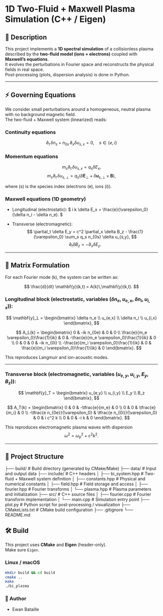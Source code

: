 # 1D Two-Fluid + Maxwell Plasma Simulation (C++ / Eigen)

## 📖 Description

This project implements a **1D spectral simulation** of a collisionless plasma described by the **two-fluid model (ions + electrons)** coupled with **Maxwell’s equations**.  
It evolves the perturbations in Fourier space and reconstructs the physical fields in real space.  
Post-processing (plots, dispersion analysis) is done in Python.

---

## ⚡ Governing Equations

We consider small perturbations around a homogeneous, neutral plasma with no background magnetic field.  
The two-fluid + Maxwell system (linearized) reads:

### Continuity equations
$$
\partial_t \,\delta n_s + n_{0s}\,\partial_x \delta u_{s,x} = 0, \quad s \in \{e,i\}
$$

### Momentum equations
$$
m_s \partial_t \,\delta u_{s,x} = q_s \delta E_x,
$$
$$
m_s \partial_t \,\delta u_{s,\perp} = q_s (\delta \mathbf{E}_\perp + \delta \mathbf{u}_{s,\perp}\times \mathbf{B}),
$$

where \(s\) is the species index (electrons \(e\), ions \(i\)).

### Maxwell equations (1D geometry)
- Longitudinal (electrostatic):
$
i k \delta E_x = \frac{e}{\varepsilon_0}(\delta n_i - \delta n_e).
$

- Transverse (electromagnetic):
$$
\partial_t \delta E_y = c^2 \partial_x \delta B_z - \frac{1}{\varepsilon_0} \sum_s q_s n_{0s} \delta u_{s,y},
$$
$$
\partial_t \delta B_z = - \partial_x \delta E_y.
$$

---

## 📐 Matrix Formulation

For each Fourier mode \(k\), the system can be written as:

$$
\frac{d}{dt} \mathbf{y}(k,t) = A(k)\,\mathbf{y}(k,t).
$$

### Longitudinal block (electrostatic, variables ($\delta n_e, u_{e,x}, \delta n_i, u_{i,x})$):

$$
\mathbf{y}_L = 
\begin{bmatrix}
\delta n_e \\
u_{e,x} \\
\delta n_i \\
u_{i,x}
\end{bmatrix},
$$

$$
A_L(k) =
\begin{bmatrix}
0 & -ik n_{0e} & 0 & 0 \\
\frac{e}{m_e \varepsilon_0}\frac{1}{ik} & 0 & -\frac{e}{m_e \varepsilon_0}\frac{1}{ik} & 0 \\
0 & 0 & 0 & -ik n_{0i} \\
-\frac{e}{m_i \varepsilon_0}\frac{1}{ik} & 0 & \frac{e}{m_i \varepsilon_0}\frac{1}{ik} & 0
\end{bmatrix}.
$$

This reproduces Langmuir and ion-acoustic modes.

---

### Transverse block (electromagnetic, variables $(u_{e,y}, u_{i,y}, E_y, B_z)$):

$$
\mathbf{y}_T =
\begin{bmatrix}
u_{e,y} \\
u_{i,y} \\
E_y \\
B_z
\end{bmatrix},
$$

$$
A_T(k) =
\begin{bmatrix}
0 & 0 & -\tfrac{e}{m_e} & 0 \\
0 & 0 & \tfrac{e}{m_i} & 0 \\
-\tfrac{e n_{0e}}{\varepsilon_0} & \tfrac{e n_{0i}}{\varepsilon_0} & 0 & i c^2 k \\
0 & 0 & -i k & 0
\end{bmatrix}.
$$

This reproduces electromagnetic plasma waves with dispersion
$$
\omega^2 = \omega_p^2 + c^2 k^2.
$$

---

## 📂 Project Structure

├── build/ # Build directory (generated by CMake/Make)
├── data/ # Input and output data
├── include/ # C++ headers
│ ├── bi_system.hpp # Two-fluid + Maxwell system definition
│ ├── constants.hpp # Physical and numerical constants
│ ├── field.hpp # Field storage and access
│ ├── fourier.hpp # Fourier transforms
│ └── plasma.hpp # Plasma parameters and initialization
├── src/ # C++ source files
│ ├── fourier.cpp # Fourier transform implementation
│ └── main.cpp # Simulation entry point
├── plot.py # Python script for post-processing / visualization
├── CMakeLists.txt # CMake build configuration
├── .gitignore
└── README.md

## 🛠️ Build

This project uses **CMake** and **Eigen** (header-only).  
Make sure `Eigen`.

### Linux / macOS

```bash
mkdir build && cd build
cmake ..
make
./bi_plasma
```
### 👤 Author
- Ewan Bataille
